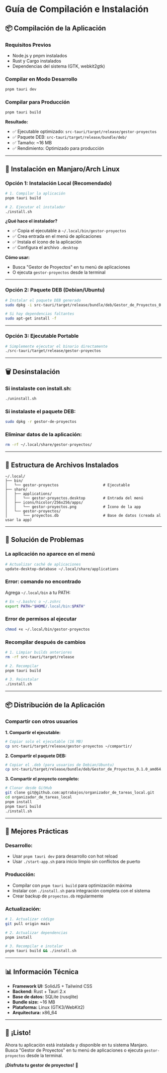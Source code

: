 # Guía de Compilación e Instalación

## 📦 Compilación de la Aplicación

### **Requisitos Previos**
- Node.js y pnpm instalados
- Rust y Cargo instalados
- Dependencias del sistema (GTK, webkit2gtk)

### **Compilar en Modo Desarrollo**
```bash
pnpm tauri dev
```

### **Compilar para Producción**
```bash
pnpm tauri build
```

**Resultado:**
- ✅ Ejecutable optimizado: `src-tauri/target/release/gestor-proyectos`
- ✅ Paquete DEB: `src-tauri/target/release/bundle/deb/`
- ✅ Tamaño: ~16 MB
- ✅ Rendimiento: Optimizado para producción

---

## 🚀 Instalación en Manjaro/Arch Linux

### **Opción 1: Instalación Local (Recomendado)**

```bash
# 1. Compilar la aplicación
pnpm tauri build

# 2. Ejecutar el instalador
./install.sh
```

**¿Qué hace el instalador?**
- ✅ Copia el ejecutable a `~/.local/bin/gestor-proyectos`
- ✅ Crea entrada en el menú de aplicaciones
- ✅ Instala el ícono de la aplicación
- ✅ Configura el archivo `.desktop`

**Cómo usar:**
- Busca "Gestor de Proyectos" en tu menú de aplicaciones
- O ejecuta `gestor-proyectos` desde la terminal

---

### **Opción 2: Paquete DEB (Debian/Ubuntu)**

```bash
# Instalar el paquete DEB generado
sudo dpkg -i src-tauri/target/release/bundle/deb/Gestor_de_Proyectos_0.1.0_amd64.deb

# Si hay dependencias faltantes
sudo apt-get install -f
```

---

### **Opción 3: Ejecutable Portable**

```bash
# Simplemente ejecutar el binario directamente
./src-tauri/target/release/gestor-proyectos
```

---

## 🗑️ Desinstalación

### **Si instalaste con install.sh:**
```bash
./uninstall.sh
```

### **Si instalaste el paquete DEB:**
```bash
sudo dpkg -r gestor-de-proyectos
```

### **Eliminar datos de la aplicación:**
```bash
rm -rf ~/.local/share/gestor-proyectos/
```

---

## 📁 Estructura de Archivos Instalados

```
~/.local/
├── bin/
│   └── gestor-proyectos                    # Ejecutable
├── share/
│   ├── applications/
│   │   └── gestor-proyectos.desktop        # Entrada del menú
│   ├── icons/hicolor/256x256/apps/
│   │   └── gestor-proyectos.png            # Ícono de la app
│   └── gestor-proyectos/
│       └── proyectos.db                    # Base de datos (creada al usar la app)
```

---

## 🔧 Solución de Problemas

### **La aplicación no aparece en el menú**
```bash
# Actualizar caché de aplicaciones
update-desktop-database ~/.local/share/applications
```

### **Error: comando no encontrado**
Agrega `~/.local/bin` a tu PATH:
```bash
# En ~/.bashrc o ~/.zshrc
export PATH="$HOME/.local/bin:$PATH"
```

### **Error de permisos al ejecutar**
```bash
chmod +x ~/.local/bin/gestor-proyectos
```

### **Recompilar después de cambios**
```bash
# 1. Limpiar builds anteriores
rm -rf src-tauri/target/release

# 2. Recompilar
pnpm tauri build

# 3. Reinstalar
./install.sh
```

---

## 📦 Distribución de la Aplicación

### **Compartir con otros usuarios**

**1. Compartir el ejecutable:**
```bash
# Copiar solo el ejecutable (16 MB)
cp src-tauri/target/release/gestor-proyectos ~/compartir/
```

**2. Compartir el paquete DEB:**
```bash
# Copiar el .deb (para usuarios de Debian/Ubuntu)
cp src-tauri/target/release/bundle/deb/Gestor_de_Proyectos_0.1.0_amd64.deb ~/compartir/
```

**3. Compartir el proyecto completo:**
```bash
# Clonar desde GitHub
git clone git@github.com:aptrabajos/organizador_de_tareas_local.git
cd organizador_de_tareas_local
pnpm install
pnpm tauri build
./install.sh
```

---

## 🎯 Mejores Prácticas

### **Desarrollo:**
- Usar `pnpm tauri dev` para desarrollo con hot reload
- Usar `./start-app.sh` para inicio limpio sin conflictos de puerto

### **Producción:**
- Compilar con `pnpm tauri build` para optimización máxima
- Instalar con `./install.sh` para integración completa con el sistema
- Crear backup de `proyectos.db` regularmente

### **Actualización:**
```bash
# 1. Actualizar código
git pull origin main

# 2. Actualizar dependencias
pnpm install

# 3. Recompilar e instalar
pnpm tauri build && ./install.sh
```

---

## 📊 Información Técnica

- **Framework UI:** SolidJS + Tailwind CSS
- **Backend:** Rust + Tauri 2.x
- **Base de datos:** SQLite (rusqlite)
- **Bundle size:** ~16 MB
- **Plataforma:** Linux (GTK3/WebKit2)
- **Arquitectura:** x86_64

---

## 🚀 ¡Listo!

Ahora tu aplicación está instalada y disponible en tu sistema Manjaro.
Busca "Gestor de Proyectos" en tu menú de aplicaciones o ejecuta `gestor-proyectos` desde la terminal.

**¡Disfruta tu gestor de proyectos!** 🎉

